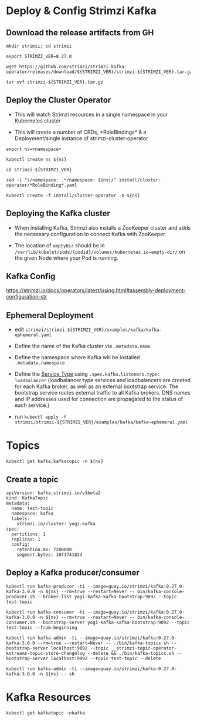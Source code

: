 
# Deploy & Config Strimzi Kafka

## Download the release artifacts from GH

```shell=
mkdir strimzi; cd strimzi

export STRIMZI_VER=0.27.0

wget https://github.com/strimzi/strimzi-kafka-operator/releases/download/${STRIMZI_VER}/strimzi-${STRIMZI_VER}.tar.gz

tar xvf strimzi-${STRIMZI_VER}.tar.gz
```

## Deploy the Cluster Operator
- This will watch Strimzi resources in a single namespace in your Kubernetes cluster

- This will create a number of CRDs, \*RoleBindings\* & a Deployment/single instance of strimzi-cluster-operator

```shell=
export ns=<namespace>

kubectl create ns ${ns}

cd strimzi-${STRIMZI_VER}

sed -i "s/namespace: .*/namespace: ${ns}/" install/cluster-operator/*RoleBinding*.yaml

kubectl create -f install/cluster-operator -n ${ns}
```

## Deploying the Kafka cluster
- When installing Kafka, Strimzi also installs a ZooKeeper cluster and adds the necessary configuration to connect Kafka with ZooKeeper.

- The location of `emptyDir` should be in `/var/lib/kubelet/pods/{podid}/volumes/kubernetes.io~empty-dir/` on the given Node where your Pod is running.

## Kafka Config
https://strimzi.io/docs/operators/latest/using.html#assembly-deployment-configuration-str

## Ephemeral Deployment
- edit `strimzi/strimzi-${STRIMZI_VER}/examples/kafka/kafka-ephemeral.yaml`

- Define the name of the Kafka cluster via `.metadata.name`

- Define the namespace where Kafka will be installed `.metadata.namespace`
  
- Define the [Service Type](https://strimzi.io/docs/operators/latest/using.html#assembly-accessing-kafka-outside-cluster-str) using `.spec.kafka.listeners.type: loadbalancer` (loadbalancer type services and loadbalancers are created for each Kafka broker, as well as an external bootstrap service. The bootstrap service routes external traffic to all Kafka brokers. DNS names and IP addresses used for connection are propagated to the status of each service.)

- run `kubectl apply -f strimzi/strimzi-${STRIMZI_VER}/examples/kafka/kafka-ephemeral.yaml`

# Topics
```shell=
kubectl get kafka,kafkatopic -n ${ns}
```
## Create a topic
```shell=
apiVersion: kafka.strimzi.io/v1beta2
kind: KafkaTopic
metadata:
  name: test-topic
  namespace: kafka
  labels:
    strimzi.io/cluster: yogi-kafka
spec:
  partitions: 1
  replicas: 1
  config:
    retention.ms: 7200000
    segment.bytes: 1073741824
```

## Deploy a Kafka producer/consumer

```shell=
kubectl run kafka-producer -ti --image=quay.io/strimzi/kafka:0.27.0-kafka-3.0.0 -n ${ns} --rm=true --restart=Never -- bin/kafka-console-producer.sh --broker-list yogi-kafka-kafka-bootstrap:9092 --topic test-topic

kubectl run kafka-consumer -ti --image=quay.io/strimzi/kafka:0.27.0-kafka-3.0.0 -n ${ns} --rm=true --restart=Never -- bin/kafka-console-consumer.sh --bootstrap-server yogi-kafka-kafka-bootstrap:9092 --topic test-topic --from-beginning

kubectl run kafka-admin -ti --image=quay.io/strimzi/kafka:0.27.0-kafka-3.0.0 --rm=true --restart=Never -- ./bin/kafka-topics.sh --bootstrap-server localhost:9092 --topic __strimzi-topic-operator-kstreams-topic-store-changelog --delete && ./bin/kafka-topics.sh --bootstrap-server localhost:9092 --topic test-topic --delete

kubectl run kafka-admin -ti --image=quay.io/strimzi/kafka:0.27.0-kafka-3.0.0 -n ${ns} -- sh
```

# Kafka Resources
```shell=
kubectl get kafkatopic -nkafka
```
